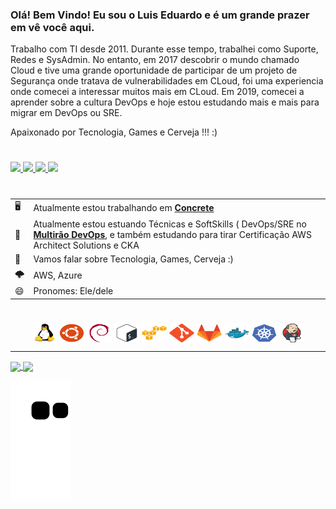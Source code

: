 ### Olá! Bem Vindo! Eu sou o Luis Eduardo e é um grande prazer em vê você aqui.

Trabalho com TI desde 2011. Durante esse tempo, trabalhei como Suporte, Redes e SysAdmin.
No entanto, em 2017 descobrir o mundo chamado Cloud e tive uma grande oportunidade de participar de um projeto de Segurança onde tratava de vulnerabilidades em CLoud, foi uma experiencia onde comecei a interessar muitos mais em CLoud. Em 2019, comecei a aprender sobre a cultura DevOps e hoje estou estudando mais e mais para migrar em DevOps ou SRE.

Apaixonado por Tecnologia, Games e Cerveja !!! :) 


#

<div>
  <a href="https://www.linkedin.com/in/luis-eduardo-santos-costa/" target="_blank">
    <img src="https://img.shields.io/badge/-LinkedIn-%230077B5?style=for-the-badge&logo=linkedin&logoColor=white" target="_blank">
  </a>
 	<a href="https://hub.docker.com/u/luiseduardosc" target="_blank">
    <img src="https://img.shields.io/badge/Docker-03234B?style=for-the-badge&logo=docker&logoColor=white" target="_blank">
  </a>
  <a href="https://t.me/luiseduardosc2" target="_blank">
    <img src="https://img.shields.io/badge/Telegram-26A5E4?style=for-the-badge&logo=telegram&logoColor=white" target="_blank">
  </a> 
  <a href = "mailto:luis.edsx@gmail.com">
    <img src="https://img.shields.io/badge/-Email-%23333?style=for-the-badge&logo=mail.ru&logoColor=white" target="_blank">
  </a>
</div>

#

<table>
  <tr>
    <td>🖥️</td>
    <td>Atualmente estou trabalhando em <a href="https://medium.com/concretebr" target="_blank"><b>Concrete</b></a></td>
  </tr>
  <tr>
    <td>📖</td>
    <td>Atualmente estou estuando Técnicas e SoftSkills ( DevOps/SRE no <a href="https://www.twitch.tv/linuxtipsr" target="_blank"><b>Multirão DevOps</b></a>, e também estudando para tirar Certificação AWS Architect Solutions e CKA</td>
  </tr>
  <tr>
    <td>💬</td>
    <td>Vamos falar sobre Tecnologia, Games, Cerveja :) </td>
  </tr>
  <tr>
    <td>🌩️</td>
    <td>AWS, Azure</td>
  </tr>
  <tr>
    <td>😄</td>
    <td>Pronomes: Ele/dele</td>
  </tr>
</table>

#

<div style="display: inline_block" align="center">
  <img align="center" height="30" width="40" src="https://raw.githubusercontent.com/devicons/devicon/master/icons/linux/linux-original.svg">
  <img align="center" height="30" width="40" src="https://raw.githubusercontent.com/devicons/devicon/master/icons/ubuntu/ubuntu-plain.svg">
  <img align="center" height="30" width="40" src="https://raw.githubusercontent.com/devicons/devicon/master/icons/debian/debian-original.svg">
  <img align="center" height="30" width="40" src="https://raw.githubusercontent.com/devicons/devicon/master/icons/bash/bash-original.svg">
  <img align="center" height="30" width="40" src="https://raw.githubusercontent.com/devicons/devicon/master/icons/amazonwebservices/amazonwebservices-original.svg">
  <img align="center" height="30" width="40" src="https://raw.githubusercontent.com/devicons/devicon/master/icons/git/git-original.svg">
  <img align="center" height="30" width="40" src="https://raw.githubusercontent.com/devicons/devicon/master/icons/gitlab/gitlab-original.svg">
  <img align="center" height="30" width="40" src="https://raw.githubusercontent.com/devicons/devicon/master/icons/docker/docker-original.svg">
  <img align="center" height="30" width="40" src="https://raw.githubusercontent.com/devicons/devicon/master/icons/kubernetes/kubernetes-plain.svg">
  <img align="center" height="30" width="40" src="https://raw.githubusercontent.com/devicons/devicon/master/icons/jenkins/jenkins-original.svg">
  
  
  
  
  
</div>

* * *

<div>
  <a href="https://github.com/lluiseduardo/">
    <img align="center" src="https://github-readme-stats.vercel.app/api?username=lluiseduardo&show_icons=true&theme=merko&line_height=20" />
  </a>
  <a href="https://github.com/lluiseduardo/">
    <img align="center" src="https://github-readme-stats.vercel.app/api/top-langs/?username=lluiseduardo&layout=compact&theme=merko" />
  </a>
 
   ![Snake animation](https://github.com/lluiseduardo/lluiseduardo/blob/output/github-contribution-grid-snake.svg)
 
</div>

